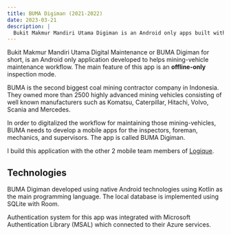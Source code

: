 ```yaml
---
title: BUMA Digiman (2021-2022)
date: 2023-03-21
description: |
  Bukit Makmur Mandiri Utama Digiman is an Android only apps built with Kotlin to digitalized mining-vehicle inspection workflow.
---
```


Bukit Makmur Mandiri Utama Digital Maintenance or BUMA Digiman for short, is an Android only application developed to helps mining-vehicle maintenance workflow. The main feature of this app is an **offline-only** inspection mode. 

BUMA is the second biggest coal mining contractor company in Indonesia. They owned more than 2500 highly advanced mining vehicles consisting of well known manufacturers such as Komatsu, Caterpillar, Hitachi, Volvo, Scania and Mercedes. 

In order to digitalized the workflow for maintaining those mining-vehicles, BUMA needs to develop a mobile apps for the inspectors, foreman, mechanics, and supervisors. The app is called BUMA Digiman. 

I build this application with the other 2 mobile team members of [Logique](http://logique.co.id/). 


## Technologies

BUMA Digiman developed using native Android technologies using Kotlin as the main programming language. The local database is implemented using SQLite with Room. 

Authentication system for this app was integrated with Microsoft Authentication Library (MSAL) which connected to their Azure services. 